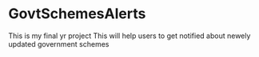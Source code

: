 # GovtSchemesAlerts
This is my final yr project
This will help users to get notified about newely updated government schemes
